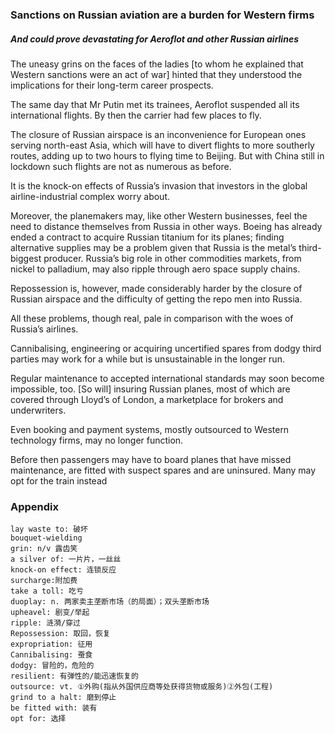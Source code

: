 ### Sanctions on Russian aviation are a burden for Western firms

##### And could prove devastating for Aeroflot and other Russian airlines

The uneasy grins on the faces of the ladies [to whom he explained that Western sanctions were an act of war] hinted that they understood the implications for their long-term career prospects.

The same day that Mr Putin met its trainees, Aeroflot suspended all its international flights. By then the carrier had few places to fly.

The closure of Russian airspace is an inconvenience for European ones serving north-east Asia, which will have to divert flights to more southerly routes, adding up to two hours to flying time to Beijing. But with China still in lockdown such flights are not as numerous as before. 

It is the knock-on effects of Russia’s invasion that investors in the global airline-industrial complex worry about.

Moreover, the planemakers may, like other Western businesses, feel the need to distance themselves from Russia in other ways. Boeing has already ended a contract to acquire Russian titanium for its planes; finding alternative supplies may be a problem given that Russia is the metal’s third-biggest producer. Russia’s big role in other commodities markets, from nickel to palladium, may also ripple through aero space supply chains.

Repossession is, however, made considerably harder by the closure of Russian airspace and the difficulty of getting the repo men into Russia.

All these problems, though real, pale in comparison with the woes of Russia’s airlines.

Cannibalising, engineering or acquiring uncertified spares from dodgy third parties may work for a while but is unsustainable in the longer run.

Regular maintenance to accepted international standards may soon become impossible, too. [So will] insuring Russian planes, most of which are covered through Lloyd’s of London, a marketplace for brokers and underwriters.

Even booking and payment systems, mostly outsourced to Western technology firms, may no longer function.

Before then passengers may have to board planes that have missed maintenance, are fitted with suspect spares and are uninsured. Many may opt for the train instead

### Appendix
```
lay waste to: 破坏
bouquet-wielding
grin: n/v 露齿笑
a silver of: 一片片，一丝丝
knock-on effect: 连锁反应
surcharge:附加费
take a toll: 吃亏
duoplay: n. 两家卖主垄断市场（的局面）；双头垄断市场
upheavel: 剧变/举起
ripple: 涟漪/穿过
Repossession: 取回，恢复
expropriation: 征用
Cannibalising: 蚕食
dodgy: 冒险的，危险的
resilient: 有弹性的/能迅速恢复的
outsource: vt. ①外购(指从外国供应商等处获得货物或服务)②外包(工程)
grind to a halt: 磨到停止
be fitted with: 装有
opt for: 选择
```